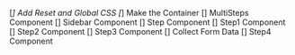 [*] Add Reset and Global CSS
[*] Make the Container
[] MultiSteps Component
[] Sidebar Component
[] Step Component
[] Step1 Component
[] Step2 Component
[] Step3 Component
[] Collect Form Data
[] Step4 Component

